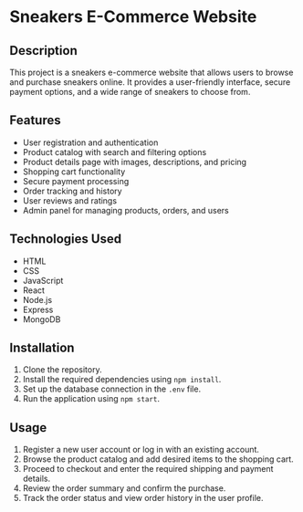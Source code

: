 # Sneakers E-Commerce Website

## Description

This project is a sneakers e-commerce website that allows users to browse and purchase sneakers online. It provides a user-friendly interface, secure payment options, and a wide range of sneakers to choose from.

## Features

- User registration and authentication
- Product catalog with search and filtering options
- Product details page with images, descriptions, and pricing
- Shopping cart functionality
- Secure payment processing
- Order tracking and history
- User reviews and ratings
- Admin panel for managing products, orders, and users

## Technologies Used

- HTML
- CSS
- JavaScript
- React
- Node.js
- Express
- MongoDB

## Installation

1. Clone the repository.
2. Install the required dependencies using `npm install`.
3. Set up the database connection in the `.env` file.
4. Run the application using `npm start`.

## Usage

1. Register a new user account or log in with an existing account.
2. Browse the product catalog and add desired items to the shopping cart.
3. Proceed to checkout and enter the required shipping and payment details.
4. Review the order summary and confirm the purchase.
5. Track the order status and view order history in the user profile.
